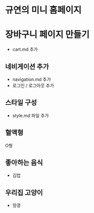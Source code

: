 # 규연의 미니 홈페이지

# 장바구니 페이지 만들기

- cart.md 추가

## 네비게이션 추가

- navigation.md 추가
- 로그인 / 로그아웃 추가

## 스타일 구성

- style.md 파일 추가

## 혈액형

O형

## 좋아하는 음식

- 김밥

## 우리집 고양이

- 땅콩
